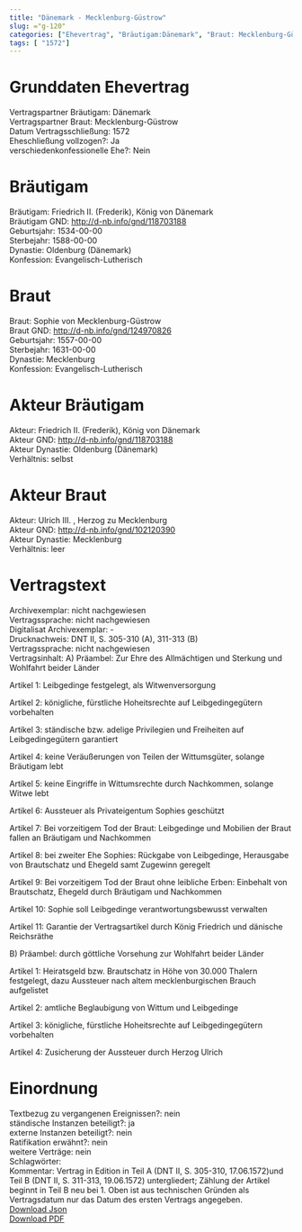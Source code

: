 ```yaml
---
title: "Dänemark - Mecklenburg-Güstrow"
slug: ="g-120"
categories: ["Ehevertrag", "Bräutigam:Dänemark", "Braut: Mecklenburg-Güstrow", "Eheschließung vollzogen?:Ja", "verschiedenkonfessionelle Ehe?:Nein", "Dynastie Bräutigam:Oldenburg (Dänemark)", "Akteur Bräutigam:Friedrich II. (Frederik), König von Dänemark", "Akteur Braut:Ulrich III. , Herzog zu Mecklenburg", "Textbezug?:nein", "Ständisch?:ja", "Ratifikation?:nein", "Sonstiges?:nein", "Bräutigam:Dänemark", "Braut: Mecklenburg-Güstrow"]
tags: [ "1572"]
---
```

<!--more-->

# Grunddaten Ehevertrag

Vertragspartner Bräutigam: Dänemark<br>
Vertragspartner Braut: Mecklenburg-Güstrow<br>
Datum Vertragsschließung: 1572<br>
Eheschließung vollzogen?: Ja<br>
verschiedenkonfessionelle Ehe?: Nein<br>
# Bräutigam

Bräutigam: Friedrich II. (Frederik), König von Dänemark<br>
Bräutigam GND: http://d-nb.info/gnd/118703188<br>
Geburtsjahr: 1534-00-00<br>
Sterbejahr: 1588-00-00<br>
Dynastie: Oldenburg (Dänemark)<br>
Konfession: Evangelisch-Lutherisch<br>
# Braut

Braut: Sophie von Mecklenburg-Güstrow<br>
Braut GND: http://d-nb.info/gnd/124970826<br>
Geburtsjahr: 1557-00-00<br>
Sterbejahr: 1631-00-00<br>
Dynastie: Mecklenburg<br>
Konfession: Evangelisch-Lutherisch<br>
# Akteur Bräutigam

Akteur: Friedrich II. (Frederik), König von Dänemark<br>
Akteur GND: http://d-nb.info/gnd/118703188<br>
Akteur Dynastie: Oldenburg (Dänemark)<br>
Verhältnis: selbst<br>
# Akteur Braut

Akteur: Ulrich III. , Herzog zu Mecklenburg<br>
Akteur GND: http://d-nb.info/gnd/102120390<br>
Akteur Dynastie: Mecklenburg<br>
Verhältnis: leer<br>
# Vertragstext

Archivexemplar: nicht nachgewiesen<br>
Vertragssprache: nicht nachgewiesen<br>
Digitalisat Archivexemplar: -<br>
Drucknachweis: DNT II, S. 305-310 (A), 311-313 (B)<br>
Vertragssprache: nicht nachgewiesen<br>
Vertragsinhalt: A) 
Präambel: Zur Ehre des Allmächtigen und Sterkung und Wohlfahrt beider Länder

Artikel 1: Leibgedinge festgelegt, als Witwenversorgung

Artikel 2: königliche, fürstliche Hoheitsrechte auf Leibgedingegütern vorbehalten

Artikel 3: ständische bzw. adelige Privilegien und Freiheiten auf Leibgedingegütern garantiert

Artikel 4: keine Veräußerungen von Teilen der Wittumsgüter, solange Bräutigam lebt

Artikel 5: keine Eingriffe in Wittumsrechte durch Nachkommen, solange Witwe lebt

Artikel 6: Aussteuer als Privateigentum Sophies geschützt

Artikel 7: Bei vorzeitigem Tod der Braut: Leibgedinge und Mobilien der Braut fallen an Bräutigam und Nachkommen

Artikel 8: bei zweiter Ehe Sophies: Rückgabe von Leibgedinge, Herausgabe von Brautschatz und Ehegeld samt Zugewinn geregelt

Artikel 9: Bei vorzeitigem Tod der Braut ohne leibliche Erben: Einbehalt von Brautschatz, Ehegeld durch Bräutigam und Nachkommen

Artikel 10: Sophie soll Leibgedinge verantwortungsbewusst verwalten

Artikel 11: Garantie der Vertragsartikel durch König Friedrich und dänische Reichsräthe

B)
Präambel: durch göttliche Vorsehung zur Wohlfahrt beider Länder 

Artikel 1: Heiratsgeld bzw. Brautschatz in Höhe von 30.000 Thalern festgelegt, dazu Aussteuer nach altem mecklenburgischen Brauch aufgelistet

Artikel 2: amtliche Beglaubigung von Wittum und Leibgedinge

Artikel 3: königliche, fürstliche Hoheitsrechte auf Leibgedingegütern vorbehalten

Artikel 4: Zusicherung der Aussteuer durch Herzog Ulrich<br>
# Einordnung

Textbezug zu vergangenen Ereignissen?: nein<br>
ständische Instanzen beteiligt?: ja<br>
externe Instanzen beteiligt?: nein<br>
Ratifikation erwähnt?: nein<br>
weitere Verträge: nein<br>
Schlagwörter: <br>
Kommentar: Vertrag in Edition in Teil A (DNT II, S. 305-310, 17.06.1572)und Teil B (DNT II, S. 311-313, 19.06.1572) untergliedert; Zählung der Artikel beginnt in Teil B neu bei 1. Oben ist aus technischen Gründen als Vertragsdatum nur das Datum des ersten Vertrags angegeben.<br>
[Download Json](/vertraege/vertrag-120.json)<br>
[Download PDF](/vertraege/v57.pdf)